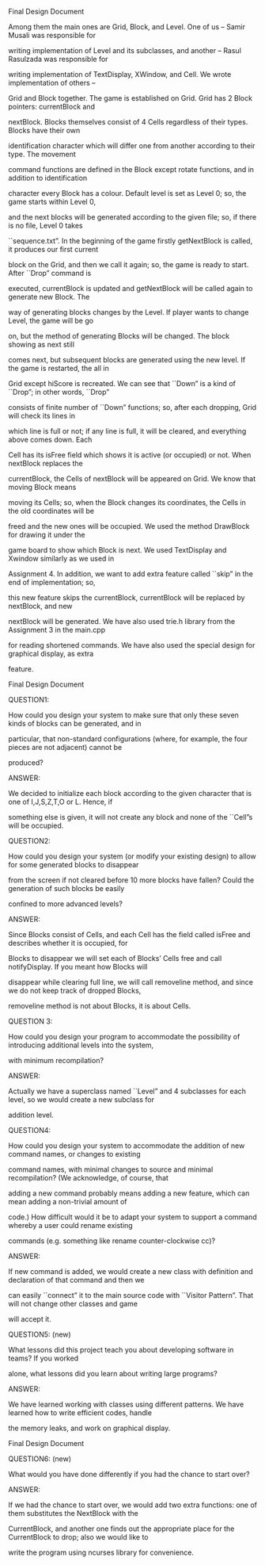 Final Design Document

Among them the main ones are Grid, Block, and Level. One of us – Samir
Musali was responsible for

writing implementation of Level and its subclasses, and another – Rasul
Rasulzada was responsible for

writing implementation of TextDisplay, XWindow, and Cell. We wrote
implementation of others –

Grid and Block together. The game is established on Grid. Grid has 2
Block pointers: currentBlock and

nextBlock. Blocks themselves consist of 4 Cells regardless of their
types. Blocks have their own

identification character which will differ one from another according to
their type. The movement

command functions are defined in the Block except rotate functions, and
in addition to identification

character every Block has a colour. Default level is set as Level 0; so,
the game starts within Level 0,

and the next blocks will be generated according to the given file; so,
if there is no file, Level 0 takes

<span>\`\`</span>sequence.txt”. In the beginning of the game firstly
getNextBlock is called, it produces our first current

block on the Grid, and then we call it again; so, the game is ready to
start. After <span>\`\`</span>Drop” command is

executed, currentBlock is updated and getNextBlock will be called again
to generate new Block. The

way of generating blocks changes by the Level. If player wants to change
Level, the game will be go

on, but the method of generating Blocks will be changed. The block
showing as next still

comes next, but subsequent blocks are generated using the new level. If
the game is restarted, the all in

Grid except hiScore is recreated. We can see that <span>\`\`</span>Down”
is a kind of <span>\`\`</span>Drop”; in other words,
<span>\`\`</span>Drop”

consists of finite number of <span>\`\`</span>Down” functions; so, after
each dropping, Grid will check its lines in

which line is full or not; if any line is full, it will be cleared, and
everything above comes down. Each

Cell has its isFree field which shows it is active (or occupied) or not.
When nextBlock replaces the

currentBlock, the Cells of nextBlock will be appeared on Grid. We know
that moving Block means

moving its Cells; so, when the Block changes its coordinates, the Cells
in the old coordinates will be

freed and the new ones will be occupied. We used the method DrawBlock
for drawing it under the

game board to show which Block is next. We used TextDisplay and Xwindow
similarly as we used in

Assignment 4. In addition, we want to add extra feature called
<span>\`\`</span>skip” in the end of implementation; so,

this new feature skips the currentBlock, currentBlock will be replaced
by nextBlock, and new

nextBlock will be generated. We have also used trie.h library from the
Assignment 3 in the main.cpp

for reading shortened commands. We have also used the special design for
graphical display, as extra

feature.

Final Design Document

QUESTION1:

How could you design your system to make sure that only these seven
kinds of blocks can be generated, and in

particular, that non-standard configurations (where, for example, the
four pieces are not adjacent) cannot be

produced?

ANSWER:

We decided to initialize each block according to the given character
that is one of I,J,S,Z,T,O or L. Hence, if

something else is given, it will not create any block and none of the
<span>\`\`</span>Cell”s will be occupied.

QUESTION2:

How could you design your system (or modify your existing design) to
allow for some generated blocks to disappear

from the screen if not cleared before 10 more blocks have fallen? Could
the generation of such blocks be easily

confined to more advanced levels?

ANSWER:

Since Blocks consist of Cells, and each Cell has the field called isFree
and describes whether it is occupied, for

Blocks to disappear we will set each of Blocks’ Cells free and call
notifyDisplay. If you meant how Blocks will

disappear while clearing full line, we will call removeline method, and
since we do not keep track of dropped Blocks,

removeline method is not about Blocks, it is about Cells.

QUESTION 3:

How could you design your program to accommodate the possibility of
introducing additional levels into the system,

with minimum recompilation?

ANSWER:

Actually we have a superclass named <span>\`\`</span>Level” and 4
subclasses for each level, so we would create a new subclass for

addition level.

QUESTION4:

How could you design your system to accommodate the addition of new
command names, or changes to existing

command names, with minimal changes to source and minimal recompilation?
(We acknowledge, of course, that

adding a new command probably means adding a new feature, which can mean
adding a non-trivial amount of

code.) How difficult would it be to adapt your system to support a
command whereby a user could rename existing

commands (e.g. something like rename counter-clockwise cc)?

ANSWER:

If new command is added, we would create a new class with definition and
declaration of that command and then we

can easily <span>\`\`</span>connect” it to the main source code with
<span>\`\`</span>Visitor Pattern”. That will not change other classes
and game

will accept it.

QUESTION5: (new)

What lessons did this project teach you about developing software in
teams? If you worked

alone, what lessons did you learn about writing large programs?

ANSWER:

We have learned working with classes using different patterns. We have
learned how to write efficient codes, handle

the memory leaks, and work on graphical display.

Final Design Document

QUESTION6: (new)

What would you have done differently if you had the chance to start
over?

ANSWER:

If we had the chance to start over, we would add two extra functions:
one of them substitutes the NextBlock with the

CurrentBlock, and another one finds out the appropriate place for the
CurrentBlock to drop; also we would like to

write the program using ncurses library for convenience.
